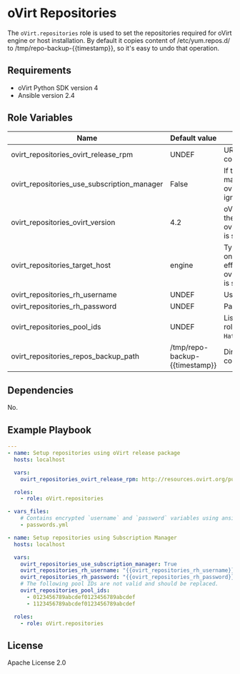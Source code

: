 oVirt Repositories
==================

The `oVirt.repositories` role is used to set the repositories required for
oVirt engine or host installation. By default it copies content of
/etc/yum.repos.d/ to /tmp/repo-backup-{{timestamp}}, so it's easy to undo that operation.

Requirements
------------

 * oVirt Python SDK version 4
 * Ansible version 2.4

Role Variables
--------------

| Name                                       | Default value         |  Description                              |
|--------------------------------------------|-----------------------|-------------------------------------------|
| ovirt_repositories_ovirt_release_rpm       | UNDEF                 | URL of oVirt release package, which contains required repositories configuration. |
| ovirt_repositories_use_subscription_manager| False                 | If true it will use repos from subscription manager and the value of ovirt_repositories_ovirt_release_rpm will be ignored |
| ovirt_repositories_ovirt_version           | 4.2                   | oVirt release version. Will be used to enable the required repositories in case ovirt_repositories_use_subscription_manager is set. |
| ovirt_repositories_target_host             | engine                | Type of the target machine, which should be one of [engine, host]. This parameter takes effect only in case ovirt_repositories_use_subscription_manager is set to True. |
| ovirt_repositories_rh_username             | UNDEF                 | Username to use for subscription manager. |
| ovirt_repositories_rh_password             | UNDEF                 | Password to use for subscription manager. |
| ovirt_repositories_pool_ids                | UNDEF                 | List of pools ids to subscribe to. If not set the role will consume subscriptions matching `Red Hat Virtualization`. |
| ovirt_repositories_repos_backup_path       | /tmp/repo-backup-{{timestamp}} | Directory to backup the original repositories configuration


Dependencies
------------

No.

Example Playbook
----------------

```yaml
---
- name: Setup repositories using oVirt release package
  hosts: localhost

  vars:
    ovirt_repositories_ovirt_release_rpm: http://resources.ovirt.org/pub/yum-repo/ovirt-master-release.rpm

  roles:
    - role: oVirt.repositories

- vars_files:
    # Contains encrypted `username` and `password` variables using ansible-vault
    - passwords.yml

- name: Setup repositories using Subscription Manager
  hosts: localhost

  vars:
    ovirt_repositories_use_subscription_manager: True
    ovirt_repositories_rh_username: "{{ovirt_repositories_rh_username}}"
    ovirt_repositories_rh_password: "{{ovirt_repositories_rh_password}}"
    # The following pool IDs are not valid and should be replaced.
    ovirt_repositories_pool_ids:
      - 0123456789abcdef0123456789abcdef
      - 1123456789abcdef0123456789abcdef

  roles:
    - role: oVirt.repositories
```

License
-------

Apache License 2.0
